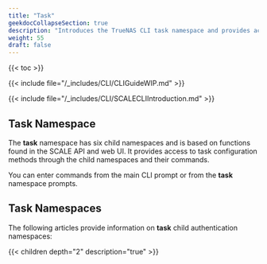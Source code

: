 ```yaml
---
title: "Task"
geekdocCollapseSection: true
description: "Introduces the TrueNAS CLI task namespace and provides access to child namespaces and commands including cloud_sync, cron_job, replication, rsync, smart_test, and snapshot." 
weight: 55
draft: false
---
```


{{< toc >}}

{{< include file="/_includes/CLI/CLIGuideWIP.md" >}}

{{< include file="/_includes/CLI/SCALECLIIntroduction.md" >}}

## Task Namespace

The **task** namespace has six child namespaces and is based on functions found in the SCALE API and web UI. 
It provides access to task configuration methods through the child namespaces and their commands.

You can enter commands from the main CLI prompt or from the **task** namespace prompts.

## Task Namespaces
The following articles provide information on **task** child authentication namespaces:

{{< children depth="2" description="true" >}}
